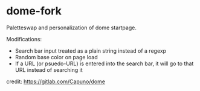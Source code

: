 # dome-fork

Paletteswap and personalization of dome startpage.

Modifications:
* Search bar input treated as a plain string instead of a regexp
* Random base color on page load
* If a URL (or psuedo-URL) is entered into the search bar, it will go to that URL instead of searching it

credit: https://gitlab.com/Capuno/dome
